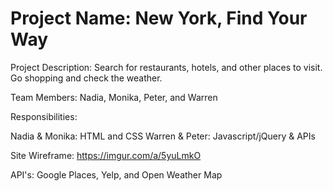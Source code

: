 # Project Name: New York, Find Your Way

Project Description: Search for restaurants, hotels, and other places to visit. Go shopping and check the weather.

Team Members: Nadia, Monika, Peter, and Warren

Responsibilities: 

Nadia & Monika: HTML and CSS
Warren & Peter: Javascript/jQuery & APIs

Site Wireframe: https://imgur.com/a/5yuLmkO

API's: Google Places, Yelp, and Open Weather Map
